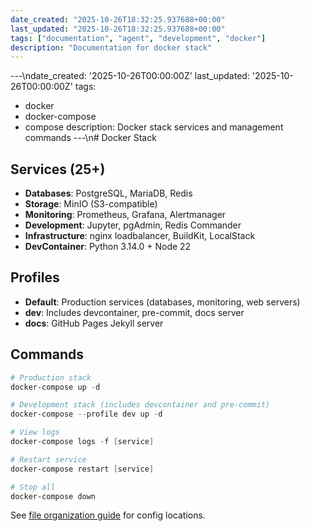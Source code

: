 ```yaml
---
date_created: "2025-10-26T18:32:25.937688+00:00"
last_updated: "2025-10-26T18:32:25.937688+00:00"
tags: ["documentation", "agent", "development", "docker"]
description: "Documentation for docker stack"
---
```


---\ndate_created: '2025-10-26T00:00:00Z'
last_updated: '2025-10-26T00:00:00Z'
tags:

- docker
- docker-compose
- compose
  description: Docker stack services and management commands
  ---\n# Docker Stack

## Services (25+)

- **Databases**: PostgreSQL, MariaDB, Redis
- **Storage**: MinIO (S3-compatible)
- **Monitoring**: Prometheus, Grafana, Alertmanager
- **Development**: Jupyter, pgAdmin, Redis Commander
- **Infrastructure**: nginx loadbalancer, BuildKit, LocalStack
- **DevContainer**: Python 3.14.0 + Node 22

## Profiles

- **Default**: Production services (databases, monitoring, web servers)
- **dev**: Includes devcontainer, pre-commit, docs server
- **docs**: GitHub Pages Jekyll server

## Commands

```powershell
# Production stack
docker-compose up -d

# Development stack (includes devcontainer and pre-commit)
docker-compose --profile dev up -d

# View logs
docker-compose logs -f [service]

# Restart service
docker-compose restart [service]

# Stop all
docker-compose down
```

See [file organization guide](agent-file-organization.md) for config locations.
